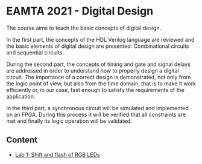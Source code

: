 # EAMTA 2021 - Digital Design

The course aims to teach the basic concepts of digital design.

In the first part, the concepts of the HDL Verilog language are reviewed and the basic elements of digital design are presented: 
Combinational circuits and sequential circuits.

During the second part, the concepts of timing and gate and signal delays are addressed in order to understand how to properly design a digital circuit. 
The importance of a correct design is demonstrated, not only from the logic point of view, but also from the time domain, that is to make it work efficiently or, in our case, fast enough to satisfy the requirements of the application.

In the third part, a synchronous circuit will be simulated and implemented on an FPGA. 
During this process it will be verified that all constraints are met and finally its logic operation will be validated.

## Content
- [Lab 1: Shift and flash of RGB LEDs](https://github.com/gonzafernan/eamta-digital-design/tree/main/lab1-shift_n_flash_leds)
